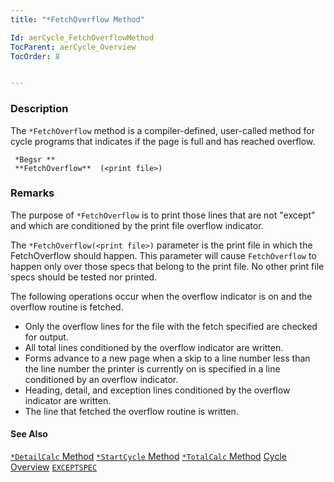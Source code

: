 ```yaml
---
title: "*FetchOverflow Method"

Id: aerCycle_FetchOverflowMethod
TocParent: aerCycle_Overview
TocOrder: 8


---
```


### Description
The ```*FetchOverflow``` method is a compiler-defined, user-called method for cycle programs that indicates if the page is full and has reached overflow. 

```
 *Begsr ** 
 **FetchOverflow**  (<print file>)
```

### Remarks
The purpose of ```*FetchOverflow``` is to print those lines that are not "except" and which are conditioned by the print file overflow indicator. 

The ```*FetchOverflow(<print file>)``` parameter is the print file in which the FetchOverflow should happen. This parameter will cause ```FetchOverflow``` to happen only over those specs that belong to the print file. No other print file specs should be tested nor printed. 

The following operations occur when the overflow indicator is on and the overflow routine is fetched. 

- Only the overflow lines for the file with the fetch specified are checked for
                output.
- All total lines conditioned by the overflow indicator are written.
- Forms advance to a new page when a skip to a line number less than the line
                number the printer is currently on is specified in a line conditioned by an
                overflow indicator.
- Heading, detail, and exception lines conditioned by the overflow indicator are
                written.
- The line that fetched the overflow routine is written.

#### See Also
[```*DetailCalc``` Method](aerCycle_DetailCalcMethod.html)
[```*StartCycle``` Method](aerCycle_StartCycleMethod.html)
[```*TotalCalc``` Method](aerCycle_TotalCalcMethod.html)
[Cycle Overview](aerCycle_Overview.html)
[```EXCEPTSPEC```](EXCEPTSPEC.html) 
